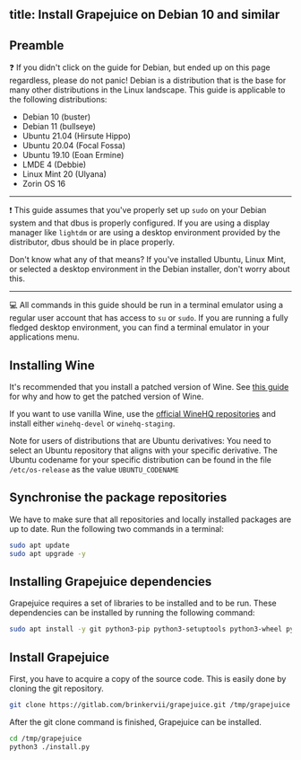 title: Install Grapejuice on Debian 10 and similar
---
## Preamble

❓ If you didn't click on the guide for Debian, but ended up on this page regardless, please do not panic! Debian is a
distribution that is the base for many other distributions in the Linux landscape. This guide is applicable to the
following distributions:

- Debian 10 (buster)
- Debian 11 (bullseye)
- Ubuntu 21.04 (Hirsute Hippo)
- Ubuntu 20.04 (Focal Fossa)
- Ubuntu 19.10 (Eoan Ermine)
- LMDE 4 (Debbie)
- Linux Mint 20 (Ulyana)
- Zorin OS 16

---

❗ This guide assumes that you've properly set up `sudo` on your Debian system and that dbus is properly configured. If
you are using a display manager like `lightdm` or are using a desktop environment provided by the distributor, dbus
should be in place properly.

Don't know what any of that means? If you've installed Ubuntu, Linux Mint, or selected a desktop environment in the
Debian installer, don't worry about this.

---

💻 All commands in this guide should be run in a terminal emulator using a regular user account that has access to `su`
or `sudo`. If you are running a fully fledged desktop environment, you can find a terminal emulator in your applications
menu.

## Installing Wine

It's recommended that you install a patched version of Wine. See [this guide](../Guides/Installing-Wine)
for why and how to get the patched version of Wine.

If you want to use vanilla Wine, use the [official WineHQ repositories](https://wiki.winehq.org/Download)
and install either `winehq-devel` or `winehq-staging`.

Note for users of distributions that are Ubuntu derivatives: You need to select an Ubuntu repository that aligns with
your specific derivative. The Ubuntu codename for your specific distribution can be found in the file `/etc/os-release`
as the value `UBUNTU_CODENAME`

## Synchronise the package repositories

We have to make sure that all repositories and locally installed packages are up to date. Run the following two commands
in a terminal:

```sh
sudo apt update
sudo apt upgrade -y
```

## Installing Grapejuice dependencies

Grapejuice requires a set of libraries to be installed and to be run. These dependencies can be installed by running the
following command:

```sh
sudo apt install -y git python3-pip python3-setuptools python3-wheel python3-dev pkg-config libcairo2-dev gtk-update-icon-cache desktop-file-utils xdg-utils libgirepository1.0-dev gir1.2-gtk-3.0
```

## Install Grapejuice

First, you have to acquire a copy of the source code. This is easily done by cloning the git repository.

```sh
git clone https://gitlab.com/brinkervii/grapejuice.git /tmp/grapejuice
```

After the git clone command is finished, Grapejuice can be installed.

```sh
cd /tmp/grapejuice
python3 ./install.py
```
